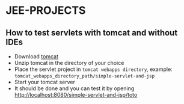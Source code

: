 # JEE-PROJECTS

## How to test servlets with tomcat and without IDEs

- Download [tomcat](https://tomcat.apache.org/download-80.cgi)
- Unzip tomcat in the directory of your choice
- Place the servlet project in `tomcat webapps directory`, example: `tomcat_webapps_directory_path/simple-servlet-and-jsp`
- Start your tomcat server
- It should be done and you can test it by opening [http://localhost:8080/simple-servlet-and-jsp/toto](http://localhost:8080/simple-servlet-and-jsp/toto)
